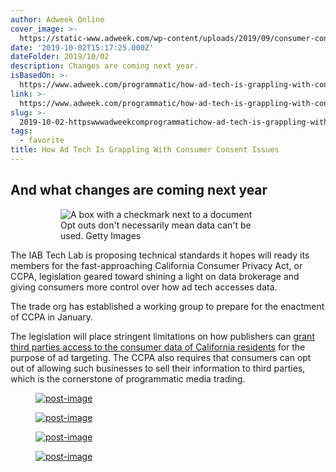 ```yaml
---
author: Adweek Online
cover_image: >-
  https://static-www.adweek.com/wp-content/uploads/2019/09/consumer-consent-adtech-CONTENT-2019.jpg?w=600&h=315&crop=1
date: '2019-10-02T15:17:25.000Z'
dateFolder: 2019/10/02
description: Changes are coming next year.
isBasedOn: >-
  https://www.adweek.com/programmatic/how-ad-tech-is-grappling-with-consumer-consent-issues/
link: >-
  https://www.adweek.com/programmatic/how-ad-tech-is-grappling-with-consumer-consent-issues/
slug: >-
  2019-10-02-httpswwwadweekcomprogrammatichow-ad-tech-is-grappling-with-consumer-consent-issues
tags:
  - favorite
title: How Ad Tech Is Grappling With Consumer Consent Issues
---
```

<h2>And what changes are coming next year</h2>
<figure><figure> <picture data-is-gif="false"><img alt="A box with a checkmark next to a document" sizes="(max-width: 890px) 100vw, 890px" src="https://static-www.adweek.com/wp-content/uploads/2019/09/consumer-consent-adtech-CONTENT-2019.jpg?w=890" srcset="https://static-www.adweek.com/wp-content/uploads/2019/09/consumer-consent-adtech-CONTENT-2019.jpg 890w, https://static-www.adweek.com/wp-content/uploads/2019/09/consumer-consent-adtech-CONTENT-2019.jpg?resize=652,367 652w, https://static-www.adweek.com/wp-content/uploads/2019/09/consumer-consent-adtech-CONTENT-2019.jpg?resize=768,431 768w, https://static-www.adweek.com/wp-content/uploads/2019/09/consumer-consent-adtech-CONTENT-2019.jpg?resize=450,253 450w, https://static-www.adweek.com/wp-content/uploads/2019/09/consumer-consent-adtech-CONTENT-2019.jpg?resize=320,180 320w, https://static-www.adweek.com/wp-content/uploads/2019/09/consumer-consent-adtech-CONTENT-2019.jpg?resize=640,360 640w, https://static-www.adweek.com/wp-content/uploads/2019/09/consumer-consent-adtech-CONTENT-2019.jpg?resize=240,135 240w"/></picture><figcaption>Opt outs don't necessarily mean data can't be used. Getty Images</figcaption> </figure></figure>
<p>The IAB Tech Lab is proposing technical standards it hopes will ready its members for the fast-approaching California Consumer Privacy Act, or CCPA, legislation geared toward shining a light on data brokerage and giving consumers more control over how ad tech accesses data.</p>
<p>The trade org has established a working group to prepare for the enactment of CCPA in January.</p>
<p>The legislation will place stringent limitations on how publishers can <a href="https://www.adweek.com/digital/4-ways-ad-tech-can-prepare-for-impending-state-privacy-laws/">grant third parties access to the consumer data of California residents</a> for the purpose of ad targeting. The CCPA also requires that consumers can opt out of allowing such businesses to sell their information to third parties, which is the cornerstone of programmatic media trading.</p>
<aside> <figure><a href="https://www.adweek.com/sponsored/the-performance-powerhouse-youre-sleeping-on/"><img alt="post-image" data-img="https://static-www.adweek.com/wp-content/uploads/2025/06/Google-EB-070825-HP-v2.jpg?w=640&amp;h=360&amp;crop=1" data-post="1888955" src="https://static-www.adweek.com/wp-content/uploads/2025/06/Google-EB-070825-HP-v2.jpg?w=640&amp;h=360&amp;crop=1"/></a></figure> <figure><a href="https://www.adweek.com/sponsored/what-if-we-visualized-and-marketed-a-better-future/"><img alt="post-image" data-img="https://static-www.adweek.com/wp-content/uploads/2025/06/GettyImages-EB-063025-HP-v5.jpg?w=640&amp;h=360&amp;crop=1" data-post="1888421" src="https://static-www.adweek.com/wp-content/uploads/2025/06/GettyImages-EB-063025-HP-v5.jpg?w=640&amp;h=360&amp;crop=1"/></a></figure> <figure><a href="https://www.adweek.com/sponsored/why-linear-tv-and-streaming-work-better-together/"><img alt="post-image" data-img="https://static-www.adweek.com/wp-content/uploads/2025/06/Tatari-EB-062725-HP.jpg?w=640&amp;h=360&amp;crop=1" data-post="1888461" src="https://static-www.adweek.com/wp-content/uploads/2025/06/Tatari-EB-062725-HP.jpg?w=640&amp;h=360&amp;crop=1"/></a></figure> <figure><a href="https://www.adweek.com/sponsored/why-fast-is-the-next-frontier-for-advertisers/"><img alt="post-image" data-img="https://static-www.adweek.com/wp-content/uploads/2025/06/Directv-EB-061625-HP.jpg?w=640&amp;h=360&amp;crop=1" data-post="1887887" src="https://static-www.adweek.com/wp-content/uploads/2025/06/Directv-EB-061625-HP.jpg?w=640&amp;h=360&amp;crop=1"/></a></figure> </aside>
